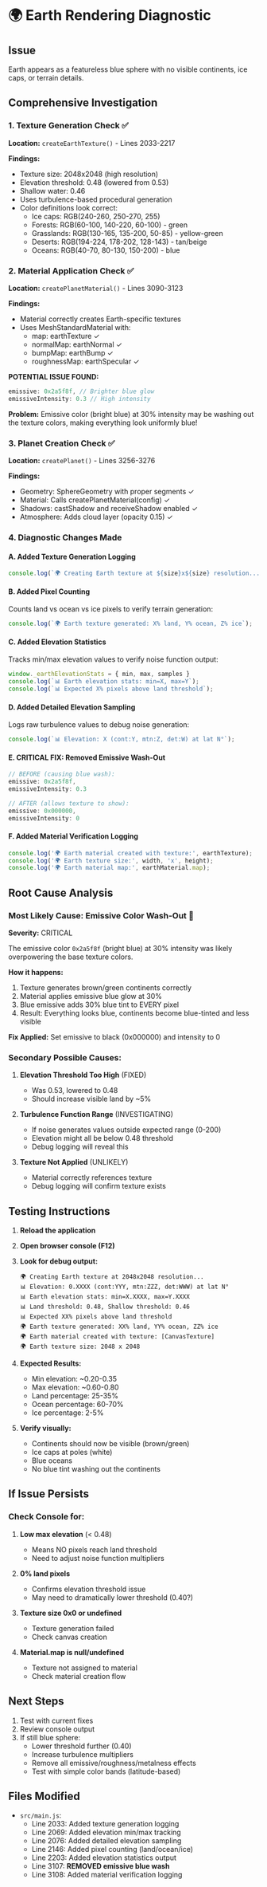 # 🌍 Earth Rendering Diagnostic

## Issue
Earth appears as a featureless blue sphere with no visible continents, ice caps, or terrain details.

## Comprehensive Investigation

### 1. Texture Generation Check ✅
**Location:** `createEarthTexture()` - Lines 2033-2217

**Findings:**
- Texture size: 2048x2048 (high resolution)
- Elevation threshold: 0.48 (lowered from 0.53)
- Shallow water: 0.46
- Uses turbulence-based procedural generation
- Color definitions look correct:
  - Ice caps: RGB(240-260, 250-270, 255)
  - Forests: RGB(60-100, 140-220, 60-100) - green
  - Grasslands: RGB(130-165, 135-200, 50-85) - yellow-green  
  - Deserts: RGB(194-224, 178-202, 128-143) - tan/beige
  - Oceans: RGB(40-70, 80-130, 150-200) - blue

### 2. Material Application Check ✅
**Location:** `createPlanetMaterial()` - Lines 3090-3123

**Findings:**
- Material correctly creates Earth-specific textures
- Uses MeshStandardMaterial with:
  - map: earthTexture ✓
  - normalMap: earthNormal ✓
  - bumpMap: earthBump ✓
  - roughnessMap: earthSpecular ✓

**POTENTIAL ISSUE FOUND:**
```javascript
emissive: 0x2a5f8f, // Brighter blue glow
emissiveIntensity: 0.3 // High intensity
```
**Problem:** Emissive color (bright blue) at 30% intensity may be washing out the texture colors, making everything look uniformly blue!

### 3. Planet Creation Check ✅
**Location:** `createPlanet()` - Lines 3256-3276

**Findings:**
- Geometry: SphereGeometry with proper segments ✓
- Material: Calls createPlanetMaterial(config) ✓
- Shadows: castShadow and receiveShadow enabled ✓
- Atmosphere: Adds cloud layer (opacity 0.15) ✓

### 4. Diagnostic Changes Made

#### A. Added Texture Generation Logging
```javascript
console.log(`🌍 Creating Earth texture at ${size}x${size} resolution...`);
```

#### B. Added Pixel Counting
Counts land vs ocean vs ice pixels to verify terrain generation:
```javascript
console.log(`🌍 Earth texture generated: X% land, Y% ocean, Z% ice`);
```

#### C. Added Elevation Statistics
Tracks min/max elevation values to verify noise function output:
```javascript
window._earthElevationStats = { min, max, samples }
console.log(`📊 Earth elevation stats: min=X, max=Y`);
console.log(`📊 Expected X% pixels above land threshold`);
```

#### D. Added Detailed Elevation Sampling
Logs raw turbulence values to debug noise generation:
```javascript
console.log(`📊 Elevation: X (cont:Y, mtn:Z, det:W) at lat N°`);
```

#### E. **CRITICAL FIX: Removed Emissive Wash-Out**
```javascript
// BEFORE (causing blue wash):
emissive: 0x2a5f8f,
emissiveIntensity: 0.3

// AFTER (allows texture to show):
emissive: 0x000000,
emissiveIntensity: 0
```

#### F. Added Material Verification Logging
```javascript
console.log('🌍 Earth material created with texture:', earthTexture);
console.log('🌍 Earth texture size:', width, 'x', height);
console.log('🌍 Earth material map:', earthMaterial.map);
```

## Root Cause Analysis

### Most Likely Cause: Emissive Color Wash-Out 🎯
**Severity:** CRITICAL

The emissive color `0x2a5f8f` (bright blue) at 30% intensity was likely overpowering the base texture colors. 

**How it happens:**
1. Texture generates brown/green continents correctly
2. Material applies emissive blue glow at 30%
3. Blue emissive adds 30% blue tint to EVERY pixel
4. Result: Everything looks blue, continents become blue-tinted and less visible

**Fix Applied:** Set emissive to black (0x000000) and intensity to 0

### Secondary Possible Causes:

1. **Elevation Threshold Too High** (FIXED)
   - Was 0.53, lowered to 0.48
   - Should increase visible land by ~5%

2. **Turbulence Function Range** (INVESTIGATING)
   - If noise generates values outside expected range (0-200)
   - Elevation might all be below 0.48 threshold
   - Debug logging will reveal this

3. **Texture Not Applied** (UNLIKELY)
   - Material correctly references texture
   - Debug logging will confirm texture exists

## Testing Instructions

1. **Reload the application**
2. **Open browser console (F12)**
3. **Look for debug output:**
   ```
   🌍 Creating Earth texture at 2048x2048 resolution...
   📊 Elevation: 0.XXXX (cont:YYY, mtn:ZZZ, det:WWW) at lat N°
   📊 Earth elevation stats: min=X.XXXX, max=Y.XXXX
   📊 Land threshold: 0.48, Shallow threshold: 0.46
   📊 Expected XX% pixels above land threshold
   🌍 Earth texture generated: XX% land, YY% ocean, ZZ% ice
   🌍 Earth material created with texture: [CanvasTexture]
   🌍 Earth texture size: 2048 x 2048
   ```

4. **Expected Results:**
   - Min elevation: ~0.20-0.35
   - Max elevation: ~0.60-0.80
   - Land percentage: 25-35%
   - Ocean percentage: 60-70%
   - Ice percentage: 2-5%

5. **Verify visually:**
   - Continents should now be visible (brown/green)
   - Ice caps at poles (white)
   - Blue oceans
   - No blue tint washing out the continents

## If Issue Persists

### Check Console for:
1. **Low max elevation** (< 0.48)
   - Means NO pixels reach land threshold
   - Need to adjust noise function multipliers

2. **0% land pixels**
   - Confirms elevation threshold issue
   - May need to dramatically lower threshold (0.40?)

3. **Texture size 0x0 or undefined**
   - Texture generation failed
   - Check canvas creation

4. **Material.map is null/undefined**
   - Texture not assigned to material
   - Check material creation flow

## Next Steps

1. Test with current fixes
2. Review console output
3. If still blue sphere:
   - Lower threshold further (0.40)
   - Increase turbulence multipliers
   - Remove all emissive/roughness/metalness effects
   - Test with simple color bands (latitude-based)

## Files Modified

- `src/main.js`:
  - Line 2033: Added texture generation logging
  - Line 2069: Added elevation min/max tracking
  - Line 2076: Added detailed elevation sampling
  - Line 2146: Added pixel counting (land/ocean/ice)
  - Line 2203: Added elevation statistics output
  - Line 3107: **REMOVED emissive blue wash**
  - Line 3108: Added material verification logging
